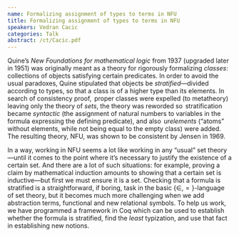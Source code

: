 ```yaml
---
name: Formalizing assignment of types to terms in NFU
title: Formalizing assignment of types to terms in NFU
speakers: Vedran Cacic
categories: Talk
abstract: /ct/Cacic.pdf
---
```

<p>Quine’s <em>New Foundations for mathematical logic</em> from 1937 (upgraded later in 1951) was originally meant as a theory for rigorously formalizing <em>classes</em>: collections of objects satisfying certain predicates. In order to avoid the usual paradoxes, Quine stipulated that objects be <em>stratified</em>—divided according to types, so that a class is of a higher type than its elements. In search of consistency proof,  proper classes were expelled (to metatheory) leaving only the theory of <em>sets</em>, the theory was reworded so  stratification became <em>syntactic</em> (the assignment of natural numbers to variables in the formula expressing the defining predicate), and also  <em>urelements</em> (“atoms” without elements, while not being equal to the empty class) were added. The resulting theory, <span class="sans-serif">NFU</span>, was shown to be consistent by Jensen in 1969.</p>
<p>In a way, working in <span class="sans-serif">NFU</span> seems a lot like working in any “usual” set theory—until it comes to the point where it’s necessary to justify the existence of a certain set. And there are a lot of such situations: for example, proving a claim by mathematical induction amounts to showing that a certain set is inductive—but first we must ensure it is a set. Checking that a formula is stratified is a straightforward, if boring, task in the basic <span class="math inline">{∈, = }</span>-language of set theory, but it becomes much more challenging when we add abstraction terms, functional and new relational symbols. To help us work, we have programmed a framework in Coq which can be used to establish whether the formula is stratified, find the <em>least</em> typization, and use that fact in establishing new notions.</p>
